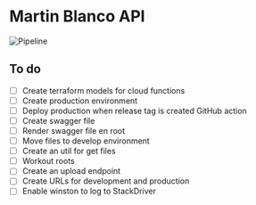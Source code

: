 # Martin Blanco API

![Pipeline](https://github.com/pataruco/martin-blanco/workflows/Pipeline/badge.svg)

## To do

- [ ] Create terraform models for cloud functions
- [ ] Create production environment
- [ ] Deploy production when release tag is created GitHub action
- [ ] Create swagger file
- [ ] Render swagger file en root
- [ ] Move files to develop environment
- [ ] Create an util for get files
- [ ] Workout roots
- [ ] Create an upload endpoint
- [ ] Create URLs for development and production
- [ ] Enable winston to log to StackDriver
